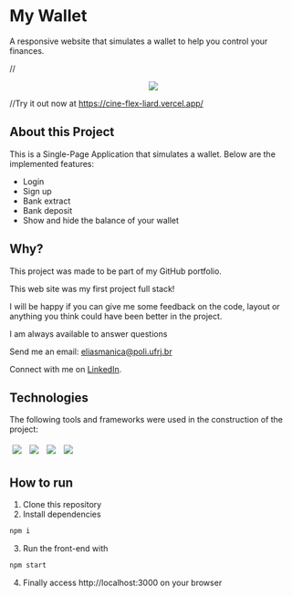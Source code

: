 # My Wallet

A responsive website that simulates a wallet to help you control your finances.

//<center><img src="https://user-images.githubusercontent.com/103606213/187323116-c5047013-2a62-4ef8-b4ac-57f1ff28a966.gif"></center>

//Try it out now at https://cine-flex-liard.vercel.app/

## About this Project

This is a Single-Page Application that simulates a wallet. Below are the implemented features:

- Login
- Sign up
- Bank extract
- Bank deposit
- Show and hide the balance of your wallet

## Why?

This project was made to be part of my GitHub portfolio.

This web site was my first project full stack! 

I will be happy if you can give me some feedback on the code, layout or anything you think could have been better in the project.

I am always available to answer questions

Send me an email: eliasmanica@poli.ufrj.br

Connect with me on [LinkedIn](https://www.linkedin.com/in/eliasmanica/).

## Technologies
The following tools and frameworks were used in the construction of the project:<br>
<p>
  <img style='margin: 5px;' src='https://img.shields.io/badge/React-20232A?style=for-the-badge&logo=react&logoColor=61DAFB'>
  <img style='margin: 5px;' src='https://img.shields.io/badge/React_Router-CA4245?style=for-the-badge&logo=react-router&logoColor=white'>
  <img style='margin: 5px;' src='https://img.shields.io/badge/styled--components-DB7093?style=for-the-badge&logo=styled-components&logoColor=white'>
  <img style='margin: 5px;' src='https://img.shields.io/badge/axios%20-%2320232a.svg?&style=for-the-badge&color=informational'>
</p>

## How to run

1. Clone this repository
2. Install dependencies
```bash
npm i
```
3. Run the front-end with
```bash
npm start
```
4. Finally access http://localhost:3000 on your browser
